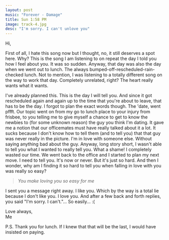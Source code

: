 ```yaml
---
layout: post
music: "Forever - Damage"
title: Sun 1:58 PM
image: track-4.jpg
desc: "I'm sorry. I can't unlove you"
---
```


Hi,

First of all, I hate this song now but I thought, no, it still deserves a spot here. Why? This is the song I am listening to on repeat the day I told you how I feel about you. It was so sudden. Anyway, that day was also the day when we went out to lunch. The always bumped-off-rescheduled-rain-checked lunch. Not to mention, I was listening to a totally different song on the way to work that day. Completely unrelated, right? The heart really wants what it wants.

I've already planned this. This is the day I will tell you. And since it got rescheduled again and again up to the time that you're about to leave, that has to be the day. I forgot to plan the exact words though. The 'date, went pffft. Our topic went on from my go to lunch place to your injury from frisbee, to you telling me to give myself a chance to get to know the newbies to (for some unknown reason) the guy you think I'm dating. It gave me a notion that our officemates must have really talked about it a lot. It sucks because I don't know how to tell them (and to tell you) that that guy was never really in the picture. I'm in love with someone else. Without saying anything bad about the guy. Anyway, long story short, I wasn't able to tell you what I wanted to really tell you. What a shame! I completely wasted our time.
We went back to the office and I started to plan my next move. I need to tell you. It's now or never. But it's just so hard. And then I wonder, why am I finding it so hard to tell you when falling in love with you was really so easy?

> *You make loving you so easy for me*

I sent you a message right away. I like you. Which by the way is a total lie because I don't like you. I love you. And after a few back and forth replies, you said "I'm sorry. I can't."... So easily... :(

Love always,    
Me

P.S. Thank you for lunch. If I knew that that will be the last, I would have insisted on paying.
